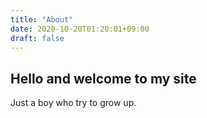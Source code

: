 ```yaml
---
title: "About"
date: 2020-10-20T01:20:01+09:00
draft: false  
---  
```

## Hello and welcome to my site  
Just a boy who try to grow up.  
  

